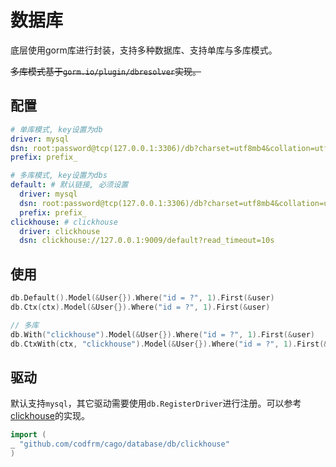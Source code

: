 # 数据库

底层使用gorm库进行封装，支持多种数据库、支持单库与多库模式。

~~多库模式基于`gorm.io/plugin/dbresolver`实现。~~

## 配置

```yaml
# 单库模式, key设置为db
driver: mysql
dsn: root:password@tcp(127.0.0.1:3306)/db?charset=utf8mb4&collation=utf8mb4_unicode_ci&parseTime=True&loc=Local&multiStatements=true
prefix: prefix_

# 多库模式, key设置为dbs
default: # 默认链接, 必须设置
  driver: mysql
  dsn: root:password@tcp(127.0.0.1:3306)/db?charset=utf8mb4&collation=utf8mb4_unicode_ci&parseTime=True&loc=Local&multiStatements=true
  prefix: prefix_
clickhouse: # clickhouse
  driver: clickhouse
  dsn: clickhouse://127.0.0.1:9009/default?read_timeout=10s

```

## 使用

```go
db.Default().Model(&User{}).Where("id = ?", 1).First(&user)
db.Ctx(ctx).Model(&User{}).Where("id = ?", 1).First(&user)

// 多库
db.With("clickhouse").Model(&User{}).Where("id = ?", 1).First(&user)
db.CtxWith(ctx, "clickhouse").Model(&User{}).Where("id = ?", 1).First(&user)
```

## 驱动

默认支持`mysql`，其它驱动需要使用`db.RegisterDriver`进行注册。可以参考[clickhouse](./clickhouse.go)的实现。

```go
import (
_ "github.com/codfrm/cago/database/db/clickhouse"
)
```
